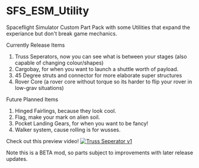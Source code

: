 # SFS_ESM_Utility
Spaceflight Simulator Custom Part Pack with some Utilities that expand the experiance but don't break game mechanics.

Currently Release Items
1. Truss Seperators, now you can see what is between your stages (also capable of changing colour/shapes)
2. Cargobay, for when you want to launch a shuttle worth of payload.
3. 45 Degree struts and connector for more elaborate super structures
4. Rover Core (a rover core without torque so its harder to flip your rover in low-grav situations)

Future Planned Items
1. Hinged Fairlings, because they look cool.
2. Flag, make your mark on alien soil.
3. Pocket Landing Gears, for when you want to be fancy!
4. Walker system, cause rolling is for wusses.

Check out this preview video!
[![Truss Seperator v1](https://user-images.githubusercontent.com/109048742/182002450-01cd24e1-5ef5-48a2-b9f5-181500a64ac5.jpg)](https://youtu.be/GSyi6GFXHUo)

Note this is a BETA mod, so parts subject to improvements with later release updates.

